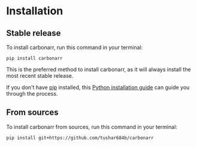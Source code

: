 # Installation

## Stable release

To install carbonarr, run this command in your terminal:

```
pip install carbonarr
```

This is the preferred method to install carbonarr, as it will always install the most recent stable release.

If you don't have [pip](https://pip.pypa.io) installed, this [Python installation guide](http://docs.python-guide.org/en/latest/starting/installation/) can guide you through the process.

## From sources

To install carbonarr from sources, run this command in your terminal:

```
pip install git+https://github.com/tushar684b/carbonarr
```
